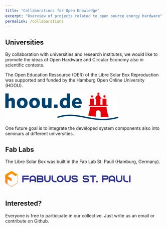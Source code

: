 ```yaml
---
title: "Collaborations for Open Knowledge"
excerpt: "Overview of projects related to open source energy hardware"
permalink: /collaborations
---
```


## Universities

By collaboration with universities and research institutes, we would like to promote the ideas of Open Hardware and Circular Economy also in scientific contexts.

The Open Education Ressource (OER) of the Libre Solar Box Reproduction was supported and funded by the Hamburg Open Online University (HOOU).

![Hoou](/images/hoou_logo_small.png)

One future goal is to integrate the developed system components also into seminars at different universities.

## Fab Labs

The Libre Solar Box was built in the Fab Lab St. Pauli (Hamburg, Germany).

![Hoou](/images/fabulous_logo_small.png)

<!--
Kooperation im Umfeld dezentrale Produktion, Wissenstransfer in Zivilgesellschaft
-->

<!--
## Other Organizations

Bsp Kollektiv Liebe, Kommunikation nach außen, Bewusstsein Schaffung durch kulturellen und kreativen Austausch
Open Source Ecology, Community Mitglied im Open Hardware Umfeld
-->

## Interested?

Everyone is free to participate in our collective. Just write us an email or contribute on Github.